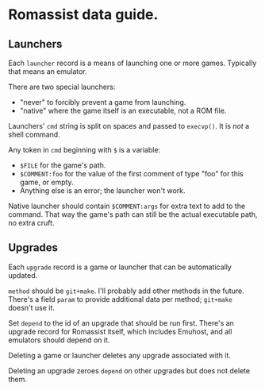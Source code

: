# Romassist data guide.

## Launchers

Each `launcher` record is a means of launching one or more games.
Typically that means an emulator.

There are two special launchers:
- "never" to forcibly prevent a game from launching.
- "native" where the game itself is an executable, not a ROM file.

Launchers' `cmd` string is split on spaces and passed to `execvp()`.
It is *not* a shell command.

Any token in `cmd` beginning with `$` is a variable:
- `$FILE` for the game's path.
- `$COMMENT:foo` for the value of the first comment of type "foo" for this game, or empty.
- Anything else is an error; the launcher won't work.

Native launcher should contain `$COMMENT:args` for extra text to add to the command.
That way the game's path can still be the actual executable path, no extra cruft.

## Upgrades

Each `upgrade` record is a game or launcher that can be automatically updated.

`method` should be `git+make`. I'll probably add other methods in the future.
There's a field `param` to provide additional data per method; `git+make` doesn't use it.

Set `depend` to the id of an upgrade that should be run first.
There's an upgrade record for Romassist itself, which includes Emuhost, and all emulators should depend on it.

Deleting a game or launcher deletes any upgrade associated with it.

Deleting an upgrade zeroes `depend` on other upgrades but does not delete them.
